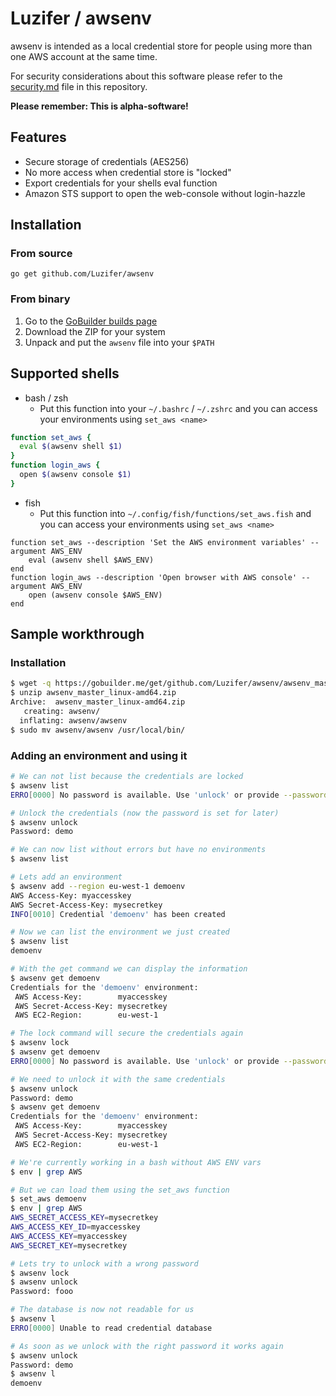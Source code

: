 # Luzifer / awsenv

awsenv is intended as a local credential store for people using more than one AWS account at the same time.

For security considerations about this software please refer to the [security.md](https://github.com/Luzifer/awsenv/blob/master/security.md) file in this repository.

**Please remember: This is alpha-software!**

## Features
- Secure storage of credentials (AES256)
- No more access when credential store is "locked"
- Export credentials for your shells eval function
- Amazon STS support to open the web-console without login-hazzle

## Installation

### From source

```
go get github.com/Luzifer/awsenv
```

### From binary

1. Go to the [GoBuilder builds page](https://gobuilder.me/github.com/Luzifer/awsenv)
2. Download the ZIP for your system
3. Unpack and put the `awsenv` file into your `$PATH`

## Supported shells

- bash / zsh
  - Put this function into your `~/.bashrc` / `~/.zshrc` and you can access your environments using `set_aws <name>`

```bash
function set_aws {
  eval $(awsenv shell $1)
}
function login_aws {
  open $(awsenv console $1)
}
```

- fish
  - Put this function into `~/.config/fish/functions/set_aws.fish` and you can access your environments using `set_aws <name>`

```fish
function set_aws --description 'Set the AWS environment variables' --argument AWS_ENV
	eval (awsenv shell $AWS_ENV)
end
function login_aws --description 'Open browser with AWS console' --argument AWS_ENV
	open (awsenv console $AWS_ENV)
end
```

## Sample workthrough

### Installation
```bash
$ wget -q https://gobuilder.me/get/github.com/Luzifer/awsenv/awsenv_master_linux-amd64.zip
$ unzip awsenv_master_linux-amd64.zip
Archive:  awsenv_master_linux-amd64.zip
   creating: awsenv/
  inflating: awsenv/awsenv
$ sudo mv awsenv/awsenv /usr/local/bin/
```

### Adding an environment and using it
```bash
# We can not list because the credentials are locked
$ awsenv list           
ERRO[0000] No password is available. Use 'unlock' or provide --password.

# Unlock the credentials (now the password is set for later)
$ awsenv unlock                             
Password: demo

# We can now list without errors but have no environments
$ awsenv list                               

# Lets add an environment
$ awsenv add --region eu-west-1 demoenv     
AWS Access-Key: myaccesskey
AWS Secret-Access-Key: mysecretkey
INFO[0010] Credential 'demoenv' has been created

# Now we can list the environment we just created
$ awsenv list
demoenv

# With the get command we can display the information
$ awsenv get demoenv
Credentials for the 'demoenv' environment:
 AWS Access-Key:        myaccesskey
 AWS Secret-Access-Key: mysecretkey
 AWS EC2-Region:        eu-west-1

# The lock command will secure the credentials again
$ awsenv lock
$ awsenv get demoenv
ERRO[0000] No password is available. Use 'unlock' or provide --password.

# We need to unlock it with the same credentials
$ awsenv unlock
Password: demo
$ awsenv get demoenv
Credentials for the 'demoenv' environment:
 AWS Access-Key:        myaccesskey
 AWS Secret-Access-Key: mysecretkey
 AWS EC2-Region:        eu-west-1

# We're currently working in a bash without AWS ENV vars
$ env | grep AWS

# But we can load them using the set_aws function
$ set_aws demoenv
$ env | grep AWS
AWS_SECRET_ACCESS_KEY=mysecretkey
AWS_ACCESS_KEY_ID=myaccesskey
AWS_ACCESS_KEY=myaccesskey
AWS_SECRET_KEY=mysecretkey

# Lets try to unlock with a wrong password
$ awsenv lock
$ awsenv unlock
Password: fooo

# The database is now not readable for us
$ awsenv l
ERRO[0000] Unable to read credential database

# As soon as we unlock with the right password it works again
$ awsenv unlock
Password: demo
$ awsenv l
demoenv
```
